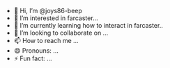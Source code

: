 - 👋 Hi, I’m @joys86-beep
- 👀 I’m interested in farcaster...
- 🌱 I’m currently learning how to interact in farcaster..
- 💞️ I’m looking to collaborate on ...
- 📫 How to reach me ...
- 😄 Pronouns: ...
- ⚡ Fun fact: ...

<!---
joys86-beep/joys86-beep is a ✨ special ✨ repository because its `README.md` (this file) appears on your GitHub profile.
You can click the Preview link to take a look at your changes.
--->
